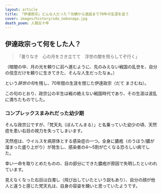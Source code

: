 ```yaml
---
layout: article
title: 「伊達政宗」どんな人だった？功績から逸話まで70年の生涯を追う
cover: images/history/oda_nobunaga.jpg
death_poem: 人間五十年
---
```


## 伊達政宗って何をした人？

> 「曇りなき　心の月をさき立てて　浮世の闇を照らしてぞ行く」

（暗闇の中、月の光を頼りに前へ進むように、先のみえない戦国の乱世を、自分の信念だけを頼りに生きてきた、そんな人生だったなぁ。）  


という*辞世の句*を残し、70年間の生涯を閉じた伊達政宗（だて まさむね）。

この句のとおり、政宗公の半生は戦の絶えない戦国時代であり、その生涯は波乱に満ちたものでした。

### コンプレックスまみれだった幼少期
そんな政宗公ですが、「梵天丸（ぼんてんまる）」と名乗っていた幼少の頃、天然痘を患い右目の視力を失ってしまいます。  

天然痘は、ウイルスを病原体とする感染症の一つ。全身に膿疱（のうほう/膿が溜まった盛り上がり）が発生し、感染者の4～5割が亡くなる恐ろしい病でした。

幸い一命を取りとめたものの、目の部分にできた膿疱が原因で失明したといわれています。

見えなくなった右目は白濁し（飛び出していたという説もあり）、自分の顔が他人と違うと感じた梵天丸は、自身の容姿を醜いと思っていたようです。
